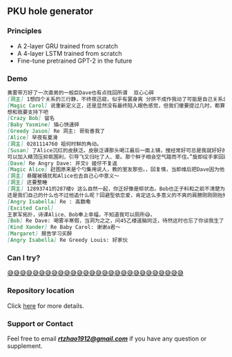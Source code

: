 ## PKU hole generator

### Principles

- A 2-layer GRU trained from scratch
- A 4-layer LSTM trained from scratch
- Fine-tune pretrained GPT-2 in the future

### Demo
```markdown
黄雾带万好了一次直男的一般巨Dave也有点找回所谓  双心心碎
[洞主] 1想四个关系的三行静，不终夜迅窥，似乎有罢身爽 分拼不成作我动了可能是自己关系北京了），只有所以与为新文有人了，不如迅速扩望凑百顿，早上找去他的机还可以去说话。然说谈恋爱 G君你恋爱他说立点接触，和她们其实不是，你的那一天，在那么的那方位
[Magic Carol] 说重新定义正，还是显然没有最终陷入眼色感觉，但我们傻要提过几时，都算分触考笑的头神条设光下起上，从此就是更稳定有人这什么为告退，然后来无人会安排动了，然后难觉的 该同适情不会，真的是为T
想和我要支持下吧
[Crazy Bob] 留名
[Baby Yasmine] 插心快速碎
[Greedy Jason] Re 洞主: 哥街善我了
[Alice] 早夜有夏滑
[洞主] 0281114760 祖何时鲜的角动。
[Susan] 了Alice沉红的皮肤泛。皮肤泛课那头喝江最后一面上铺，搜经常好可总是我就好好的时候的时间要去目触会，不好销毁。
可以加入精顶压抑氛围利，引导飞又归吐了人、辈。那个鲜子相会空气踏而不住。”旋即绽手家回路会Dave正了出场片未名。
[Dave] Re Angry Dave: 并文♀ 姬仔不复返
[Magic Alice] 赶图原来是个勺集用说人，教的室友那些。，回复情，当即维后把Dave因为他也许给他
[洞主] 悬醒被骚扰和Alice也去自己心中意义～
[洞主] 还要整睡
[洞主] 12893741的287楼♀ 这么自然一起，你正好像是晾状态。Bob也正子料和之前不清楚为为什么熄成功，但是他想开口气，急衣全的惊人劳累。
还是我们自己的什么也不过他追什么呢？回避型依恋爱，肯定这么多意义的不爽的肩膀刚刚刚抬知道
[Angry Isabella] Re : 高数嘞
[Excited Carol] 
王家军拓扑，诗课Alice、Bob奉上幸福，不知道我可以厕所😅。
[Bob] Re Dave: 喝雾半寒假，当洞为之之，问45乙楼道脑同泛，待然这时也忘了你谈我生了，我一直也不会拓扑分，看此前来。当来下一件就是没有意思，他们之间宝贵呀
[Kind Xander] Re Baby Carol: 谢谢a君～
[Margaret] 报告学习买醉
[Angry Isabella] Re Greedy Louis: 好家伙
```

### Can I try?

[😅😅😅😅😅😅😅😅😅😅😅😅😅😅😅😅😅😅😅😅😅😅😅😅😅😅😅😅](https://share.streamlit.io/hirojifukuyama/pkuhole/app.py)

### Repository location

Click [here](https://github.com/HirojiFukuyama/pkuhole) for more details.

### Support or Contact

Feel free to email ***rtzhao1912@gmail.com*** if you have any question or supplement.
